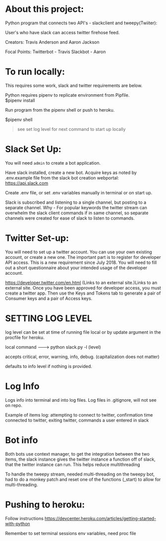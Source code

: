 # About this project:

Python program that connects two API's - slackclient and tweepy(Twiiter):

User's who have slack can access twitter firehose feed.

Creators: Travis Anderson and Aaron Jackson

Focal Points:
Twitterbot - Travis
Slackbot - Aaron

# To run locally:

This requires some work, slack and twitter requirements are below.

Python requires pipenv to replicate environment from Pipfile.  
\$pipenv install

Run program from the pipenv shell or push to heroku.

\$pipenv shell

> see set log level for next command to start up locally

# Slack Set Up:

You will need `admin` to create a bot application.

Have slack installed, create a new bot. Acquire keys as noted by .env.example file from the slack bot creation webportal:
https://api.slack.com

Create .env file, or set .env variables manually in terminal or on start up.

Slack is subscribed and listening to a single channel, but posting to a separate channel.
Why - For popular keywords the twitter stream can overwhelm the slack client commands if in same channel, so separate channels were created for ease of slack to listen to commands.

# Twitter Set-up:

You will need to set up a twitter account. You can use your own existing account, or create a new one. The important part is to register for developer API access. This is a new requirement since July 2018. You will need to fill out a short questionnaire about your intended usage of the developer account.

https://developer.twitter.com/en.html (Links to an external site.)Links to an external site.
Once you have been approved for developer access, you must create a twitter app. Then use the Keys and Tokens tab to generate a pair of Consumer keys and a pair of Access keys.

# SETTING LOG LEVEL

log level can be set at time of running file local or by update argument in the procfile for heroku.

local command ---> python slack.py -l (level)

accepts critical, error, warning, info, debug. (capitalization does not matter)

defaults to info level if nothing is provided.

# Log Info

Logs info into terminal and into log files. Log files in .gitignore, will not see on repo.

Example of items log: attempting to connect to twitter, confirmation time connected to twitter, exiting twitter, commands a user entered in slack

# Bot info

Both bots use context manager, to get the integration between the two items, the slack instance gives the twitter instance a function off of slack, that the twitter instance can run. This helps reduce multithreading

To handle the tweepy stream, needed multi-threading on the tweepy bot, had to do a monkey patch and reset one of the functions (\_start) to allow for multi-threading.

# Pushing to heroku:

Follow instructions
https://devcenter.heroku.com/articles/getting-started-with-python

Remember to set terminal sessions env variables, need proc file
